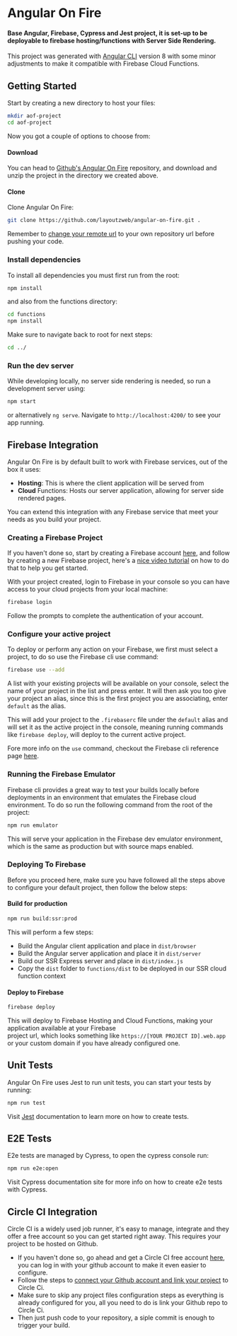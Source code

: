 
# Angular On Fire
#### Base Angular, Firebase, Cypress and Jest project, it is set-up to be deployable to firebase hosting/functions with Server Side Rendering.  
  
This project was generated with [Angular CLI](https://github.com/angular/angular-cli) version 8 with some minor adjustments to make it compatible with Firebase Cloud Functions.  
  
  
## Getting Started  

Start by creating a new directory to host your files:
```bash
mkdir aof-project
cd aof-project
```
Now you got a couple of options to choose from:

#### Download
You can head to [Github's Angular On Fire](https://github.com/layoutzweb/angular-on-fire) repository, and download and unzip the project in the directory we created above.

#### Clone
Clone Angular On Fire:  
```bash  
git clone https://github.com/layoutzweb/angular-on-fire.git .
```   
Remember to [change your remote url](https://help.github.com/en/articles/changing-a-remotes-url) to your own repository url before pushing your code.

### Install dependencies  
To install all dependencies you must first run from the root:  
```bash  
npm install
```
and also from the functions directory:  
```bash  
cd functions
npm install
```  
Make sure to navigate back to root for next steps:  
```bash  
cd ../
```      
  
### Run the dev server  
While developing locally, no server side rendering is needed, so run a development server using:      
```bash  
npm start
``` 
or alternatively `ng serve`. Navigate to `http://localhost:4200/` to see your app running.  

  
## Firebase Integration  
Angular On Fire is by default built to work with Firebase services, out of the box it uses:  
- **Hosting**: This is where the client application will be served from  
- **Cloud** Functions: Hosts our server application, allowing for server side rendered pages.

You can extend this integration with any Firebase service that meet your needs as you build your project.  

### Creating a Firebase Project
If you haven't done so, start by creating a Firebase account [here](https://firebase.google.com/ "Google Firebase"), and follow by creating a new Firebase project, here's a  [nice video tutorial](https://www.youtube.com/watch?v=6juww5Lmvgo "Creating your first project on Google Firebase") on how to do that to help you get started.

With your project created, login to Firebase in your console so you can have access to your cloud projects from your local machine:
```bash
firebase login
```
Follow the prompts to complete the authentication of your account.

### Configure your active project
To deploy or perform any action on your Firebase, we first must select a project, to do so use the Firebase cli use command:
```bash
firebase use --add
```
A list with your existing projects will be available on your console, select the name of your project in the list and press enter.
It will then ask you too give your project an alias, since this is the first project you are associating, enter `default` as the alias.

This will add your project to the `.firebaserc` file under the `default` alias and will set it as the active project in the console, meaning running commands like `firebase deploy`, will deploy to the current active project.

Fore more info on the `use` command, checkout the Firebase cli reference page [here](https://firebase.google.com/docs/cli#add_a_project_alias).
  
### Running the Firebase Emulator  
Firebase cli provides a great way to test your builds locally before deployments in an environment that emulates the Firebase cloud environment. To do so run the following command from the root of the project:  
```bash  
npm run emulator
```  
This will serve your application in the Firebase dev emulator environment, which is the same as production but with source maps enabled. 
  
  
### Deploying To Firebase  
Before you proceed here, make sure you have followed all the steps above to configure your default project, then follow the below steps:
  
#### Build for production  
```bash  
npm run build:ssr:prod
```  
This will perform a few steps:

* Build the Angular client application and place in `dist/browser`
* Build the Angular server application and place it in `dist/server`
* Build our SSR Express server and place in `dist/index.js`
* Copy the `dist` folder to `functions/dist` to be deployed in our SSR cloud function context   
  
#### Deploy to Firebase  
```bash  
firebase deploy
```  
This will deploy to Firebase Hosting and Cloud Functions, making your application available at your Firebase  
project url, which looks something like `https://[YOUR PROJECT ID].web.app` or your custom domain if you have already configured one.  
  

## Unit Tests  
Angular On Fire uses Jest to run unit tests, you can start your tests by running:      
```bash
npm run test
``` 
Visit [Jest](https://jestjs.io/docs/en/getting-started) documentation to learn more on how to create tests.  
  
  
## E2E Tests  
E2e tests are managed by Cypress, to open the cypress console run:  
```bash
npm run e2e:open
```  
Visit Cypress documentation site for more info on how to create e2e tests with Cypress.  

## Circle CI Integration
Circle CI is a widely used job runner, it's easy to manage, integrate and they offer a free account so you can get started right away.
This requires your project to be hosted on Github.
-   If you haven't done so, go ahead and get a Circle CI free account  [here](https://circleci.com/integrations/github/ "Github & Circle Ci Integration"), you can log in with your github account to make it even easier to configure.
-   Follow the steps to  [connect your Github account and link your project](https://circleci.com/docs/2.0/getting-started/#setting-up-your-build-on-circleci "Setting up your build on Circle Ci")  to Circle Ci.
-   Make sure to skip any project files configuration steps as everything is already configured for you, all you need to do is link your Github repo to Circle Ci.
-   Then just push code to your repository, a siple commit is enough to trigger your build.

